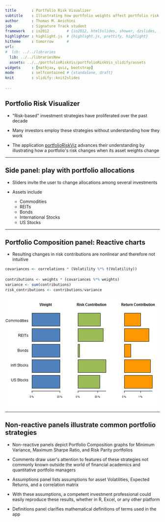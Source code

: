 ```yaml
---
title       : Portfolio Risk Visualizer
subtitle    : Illustrating how portfolio weights affect portfolio risk
author      : Thomas M. Anichini
job         : Signature Track student
framework   : io2012        # {io2012, html5slides, shower, dzslides, ...}
highlighter : highlight.js  # {highlight.js, prettify, highlight}
hitheme     : tomorrow      # 
url: 
#  lib: ../../libraries
  lib: ../../librariesNew
  assets: ../../portfolioRiskVis/portfolioRiskVis_slidify/assets
widgets     : [mathjax, quiz, bootstrap]
mode        : selfcontained # {standalone, draft}
knit        : slidify::knit2slides

---
```


## Portfolio Risk Visualizer

- "Risk-based" investment strategies have proliferated over the past decade

- Many investors employ these strategies without understanding how they work

- The application [portfolioRiskViz](https://mcarlo.shinyapps.io/portfolioRiskViz/)
advances their understanding by illustrating how a portfolio's risk changes when
its asset weights change

---

## Side panel: play with portfolio allocations

- Sliders invite the user to change allocations among several investments 

+ Assets include

  - Commodities
  - REITs
  - Bonds
  - International Stocks
  - US Stocks

---

## Portfolio Composition panel: Reactive charts

- Resulting changes in risk contributions are nonlinear and therefore not
intuitive




```r
covariances <- correlations * (Volatility %*% t(Volatility))

contributions <- weights * (covariances %*% weights)
variance <- sum(contributions)
risk_contributions <- contributions/variance
```

<img src="figure/portcomp.png" title="plot of chunk portcomp" alt="plot of chunk portcomp" style="display: block; margin: auto;" />

---

## Non-reactive panels illustrate common portfolio strategies

- Non-reactive panels depict Portfolio Composition graphs for Minimum Variance, 
Maximum Sharpe Ratio, and Risk Parity portfolios

- Comments draw user's attention to features of these strategies not commonly
known outside the world of financial academics and quantitative portfolio
managers

- Assumptions panel lists assumptions for asset Volatilities, Expected Returns,
and a correlation matrix

- With these assumptions, a competent investment professional could easily
reproduce these results, whether in R, Excel, or any other platform

- Definitions panel clarifies mathematical definitions of terms used in the app
